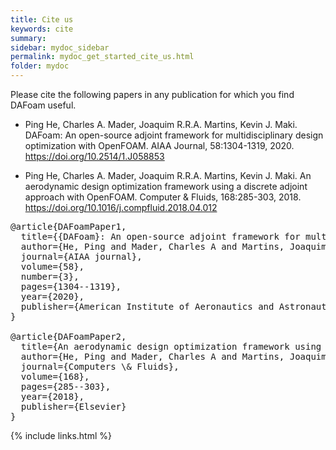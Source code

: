 ```yaml
---
title: Cite us
keywords: cite
summary: 
sidebar: mydoc_sidebar
permalink: mydoc_get_started_cite_us.html
folder: mydoc
---
```


Please cite the following papers in any publication for which you find DAFoam useful.

- Ping He, Charles A. Mader, Joaquim R.R.A. Martins, Kevin J. Maki. DAFoam: An open-source adjoint framework for multidisciplinary design optimization with OpenFOAM. AIAA Journal, 58:1304-1319, 2020. https://doi.org/10.2514/1.J058853

- Ping He, Charles A. Mader, Joaquim R.R.A. Martins, Kevin J. Maki. An aerodynamic design optimization framework using a discrete adjoint approach with OpenFOAM. Computer & Fluids, 168:285-303, 2018. https://doi.org/10.1016/j.compfluid.2018.04.012

<pre>
@article{DAFoamPaper1,
  title={{DAFoam}: An open-source adjoint framework for multidisciplinary design optimization with {OpenFOAM}},
  author={He, Ping and Mader, Charles A and Martins, Joaquim RRA and Maki, Kevin J},
  journal={AIAA journal},
  volume={58},
  number={3},
  pages={1304--1319},
  year={2020},
  publisher={American Institute of Aeronautics and Astronautics}
}

@article{DAFoamPaper2,
  title={An aerodynamic design optimization framework using a discrete adjoint approach with {OpenFOAM}},
  author={He, Ping and Mader, Charles A and Martins, Joaquim RRA and Maki, Kevin J},
  journal={Computers \& Fluids},
  volume={168},
  pages={285--303},
  year={2018},
  publisher={Elsevier}
}
</pre>


{% include links.html %}
